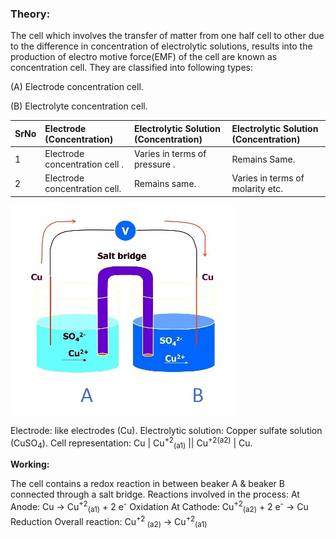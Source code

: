 ### Theory:
The cell which involves the transfer of matter from one half cell to other due to the difference in concentration of electrolytic solutions, results into the production of electro motive force(EMF) of the cell are known as concentration cell. 
They are classified into following types:

(A)	Electrode concentration cell.

(B)	Electrolyte concentration cell.

SrNo | Electrode (Concentration) | Electrolytic Solution (Concentration) | Electrolytic Solution (Concentration)
:--|:--|:--|:--|
1 |Electrode concentration cell . |Varies in terms of pressure . | Remains Same. 
2 | Electrode concentration cell. | Remains same. | Varies in terms of molarity etc. 

	  
	
![Figure1](images/img1.jpg)
	
Electrode: like electrodes (Cu).
Electrolytic solution: Copper sulfate solution (CuSO<sub>4</sub>).
Cell representation: Cu | Cu<sup>+2</sup><sub>(a1)</sub> || Cu<sup>+2</sup><sup>(a2)</sup> | Cu.

**Working:**

The cell contains a redox reaction in between beaker A & beaker B connected through a salt bridge.
Reactions involved in the process:
At Anode: Cu → Cu<sup>+2</sup><sub>(a1)</sub> + 2 e<sup>-</sup>       Oxidation
At Cathode: Cu<sup>+2</sup><sub>(a2)</sub> + 2 e<sup>-</sup> → Cu     Reduction
Overall reaction: Cu<sup>+2</sup><sub> (a2)</sub> → Cu<sup>+2</sup><sub>(a1)</sub>
				